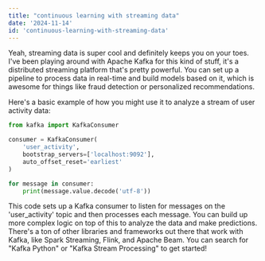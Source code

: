 ```yaml
---
title: "continuous learning with streaming data"
date: '2024-11-14'
id: 'continuous-learning-with-streaming-data'
---
```


Yeah, streaming data is super cool and definitely keeps you on your toes.  I've been playing around with Apache Kafka for this kind of stuff, it's a distributed streaming platform that's pretty powerful.  You can set up a pipeline to process data in real-time and build models based on it, which is awesome for things like fraud detection or personalized recommendations.  

Here's a basic example of how you might use it to analyze a stream of user activity data:

```python
from kafka import KafkaConsumer

consumer = KafkaConsumer(
    'user_activity', 
    bootstrap_servers=['localhost:9092'],
    auto_offset_reset='earliest' 
)

for message in consumer:
    print(message.value.decode('utf-8')) 
```

This code sets up a Kafka consumer to listen for messages on the 'user_activity' topic and then processes each message.  You can build up more complex logic on top of this to analyze the data and make predictions.  There's a ton of other libraries and frameworks out there that work with Kafka, like Spark Streaming, Flink, and Apache Beam.  You can search for "Kafka Python" or "Kafka Stream Processing" to get started!

